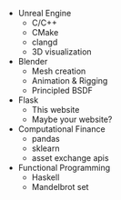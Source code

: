 - Unreal Engine 
    - C/C++
    - CMake
    - clangd
    - 3D visualization
- Blender
    - Mesh creation
    - Animation & Rigging
    - Principled BSDF
- Flask
    - This website
    - Maybe your website?
- Computational Finance 
    - pandas
    - sklearn
    - asset exchange apis 
- Functional Programming 
    - Haskell
    - Mandelbrot set
